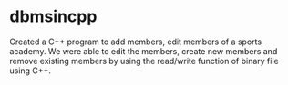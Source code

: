 # dbmsincpp
Created a C++ program to add members, edit members of a sports academy. We were able to edit the members, create new members and remove existing members by using the read/write function of binary file using C++.
